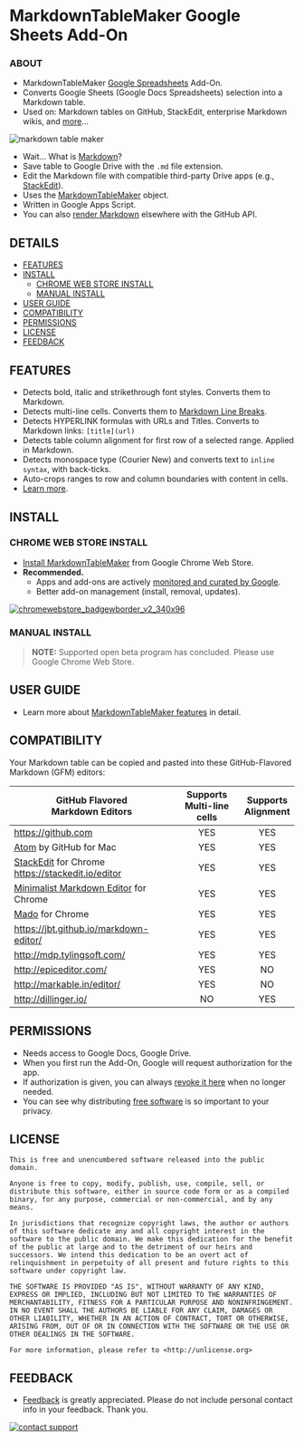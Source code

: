 # MarkdownTableMaker Google Sheets Add-On

### ABOUT

  + MarkdownTableMaker [Google Spreadsheets][goog_sheets] Add-On.
  + Converts Google Sheets (Google Docs Spreadsheets) selection into a Markdown table.
  + Used on: Markdown tables on GitHub, StackEdit, enterprise Markdown wikis, and [more](#compatibility)...

![markdown table maker][splash]

  + Wait... What is [Markdown][wiki_markdown]?
  + Save table to Google Drive with the `.md` file extension.
  + Edit the Markdown file with compatible third-party Drive apps (e.g., [StackEdit][cws_stackedit]).
  + Uses the [MarkdownTableMaker][gh_markdowntablefive] object.
  + Written in Google Apps Script.
  + You can also [render Markdown][gh_render] elsewhere with the GitHub API.


## DETAILS
  + [FEATURES](#features)
  + [INSTALL](#install)
    + [CHROME WEB STORE INSTALL](#chrome-web-store-install)
    + [MANUAL INSTALL](#manual-install)
  + [USER GUIDE](#user-guide)
  + [COMPATIBILITY](#compatibility)
  + [PERMISSIONS](#permissions)
  + [LICENSE](#license)
  + [FEEDBACK](#feedback)


## FEATURES

  + Detects bold, italic and strikethrough font styles. Converts them to Markdown.
  + Detects multi-line cells. Converts them to [Markdown Line Breaks][gh_linebreaks].
  + Detects HYPERLINK formulas with URLs and Titles. Converts to Markdown links: `[title](url)`
  + Detects table column alignment for first row of a selected range. Applied in Markdown.
  + Detects monospace type (Courier New) and converts text to `inline syntax`, with back-ticks.
  + Auto-crops ranges to row and column boundaries with content in cells.
  + [Learn more][gh_gettingstarted].

## INSTALL

### CHROME WEB STORE INSTALL

  + [Install MarkdownTableMaker][storepage] from Google Chrome Web Store.
  + **Recommended.**
    + Apps and add-ons are actively [monitored and curated by Google][goog_monitor].
    + Better add-on management (install, removal, updates).

[![chromewebstore_badgewborder_v2_340x96][storeicon]][storepage]

### MANUAL INSTALL

> **NOTE:** Supported open beta program has concluded. Please use Google Chrome Web Store.


## USER GUIDE

  + Learn more about [MarkdownTableMaker features][gh_gettingstarted] in detail.

## COMPATIBILITY

Your Markdown table can be copied and pasted into these GitHub-Flavored Markdown (GFM) editors:

|  **GitHub Flavored <br/>Markdown Editors** | **Supports<br/>Multi-line cells** | **Supports<br/>Alignment** |
|  ------ | :------: | :------: |
|  https://github.com | YES | YES |
|  [Atom][gh_atom] by GitHub for Mac | YES | YES |
|  [StackEdit][cws_stackedit] for Chrome<br/>https://stackedit.io/editor | YES | YES |
|  [Minimalist Markdown Editor][cws_minimed] for Chrome | YES | YES |
|  [Mado][cws_mado] for Chrome | YES | YES |
|  https://jbt.github.io/markdown-editor/ | YES | YES |
|  http://mdp.tylingsoft.com/ | YES | YES |
|  http://epiceditor.com/ | YES | NO |
|  http://markable.in/editor/ | YES | NO |
|  http://dillinger.io/ | NO | YES |


## PERMISSIONS
  + Needs access to Google Docs, Google Drive.
  + When you first run the Add-On, Google will request authorization for the app.
  + If authorization is given,
  you can always [revoke it here][goog_monitor] when
  no longer needed.
  + You can see why distributing [free software][fsf]
   is so important to your privacy.


## LICENSE

```
This is free and unencumbered software released into the public domain.

Anyone is free to copy, modify, publish, use, compile, sell, or
distribute this software, either in source code form or as a compiled
binary, for any purpose, commercial or non-commercial, and by any
means.

In jurisdictions that recognize copyright laws, the author or authors
of this software dedicate any and all copyright interest in the
software to the public domain. We make this dedication for the benefit
of the public at large and to the detriment of our heirs and
successors. We intend this dedication to be an overt act of
relinquishment in perpetuity of all present and future rights to this
software under copyright law.

THE SOFTWARE IS PROVIDED "AS IS", WITHOUT WARRANTY OF ANY KIND,
EXPRESS OR IMPLIED, INCLUDING BUT NOT LIMITED TO THE WARRANTIES OF
MERCHANTABILITY, FITNESS FOR A PARTICULAR PURPOSE AND NONINFRINGEMENT.
IN NO EVENT SHALL THE AUTHORS BE LIABLE FOR ANY CLAIM, DAMAGES OR
OTHER LIABILITY, WHETHER IN AN ACTION OF CONTRACT, TORT OR OTHERWISE,
ARISING FROM, OUT OF OR IN CONNECTION WITH THE SOFTWARE OR THE USE OR
OTHER DEALINGS IN THE SOFTWARE.

For more information, please refer to <http://unlicense.org>

```

## FEEDBACK

+ [Feedback][hellopage] is greatly appreciated. Please do not include personal contact info in your feedback. Thank you.

[![contact support][helloicon]][hellopage]

[gh_gfm]: https://help.github.com/articles/github-flavored-markdown/
[gh_atom]: https://atom.io/
[cws_minimed]: https://chrome.google.com/webstore/detail/minimalist-markdown-edito/pghodfjepegmciihfhdipmimghiakcjf
[cws_stackedit]: https://chrome.google.com/webstore/detail/stackedit/iiooodelglhkcpgbajoejffhijaclcdg
[cws_mado]: https://chrome.google.com/webstore/detail/mado/gmmlaihnodfojphcmjeemhaeajaldcdj
[hellopage]: https://goo.gl/0um8uY
[helloicon]:https://raw.githubusercontent.com/pffy/qr/master/png/qrcode-pffy-sayhello.png
[gh_gettingstarted]: https://github.com/pffy/googledocs-addon-markdowntablefive/issues/9
[gh_render]: https://developer.github.com/v3/markdown/
[splash]: https://cloud.githubusercontent.com/assets/7258373/9272973/65887e38-423c-11e5-93be-38abd6e1556d.png
[goog_sheets]: http://www.google.com/sheets/about/
[wiki_markdown]: http://en.wikipedia.org/wiki/Markdown
[gh_markdowntablefive]: https://github.com/pffy/googlescript-markdowntablefive
[fsf]: https://www.gnu.org/philosophy/free-sw.html
[goog_permissions]: https://security.google.com/settings/security/permissions
[goog_monitor]: https://support.google.com/chrome_webstore/answer/1047776?hl=en
[storepage]: https://chrome.google.com/webstore/detail/markdowntablemaker/cofkbgfmijanlcdooemafafokhhaeold
[storeicon]: https://cloud.githubusercontent.com/assets/7258373/6788162/ee497942-d154-11e4-934d-ef386061181d.png
[cws_stackedit]: https://chrome.google.com/webstore/detail/stackedit/iiooodelglhkcpgbajoejffhijaclcdg
[gh_linebreaks]: https://github.com/adam-p/markdown-here/wiki/Markdown-Cheatsheet#line-breaks
